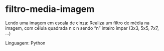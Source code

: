# filtro-media-imagem
Lendo uma imagem em escala de cinza: Realiza um filtro de média na imagem, com célula quadrada n x n sendo “n” inteiro ímpar (3x3, 5x5, 7x7, ...)

Linguagem: Python
